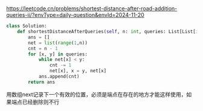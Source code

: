 #

https://leetcode.cn/problems/shortest-distance-after-road-addition-queries-ii/?envType=daily-question&envId=2024-11-20

```python
class Solution:
    def shortestDistanceAfterQueries(self, n: int, queries: List[List[int]]) -> List[int]:
        ans = []
        net = list(range(1,n))
        cnt = n - 1
        for [x, y] in queries:
            while net[x] < y:
                cnt -= 1
                net[x], x = y, net[x]
            ans.append(cnt)
        return ans
```

用数组next记录下一个有效的位置，必须是端点在存在的地方才能这样使用，如果端点已经删除则不行

